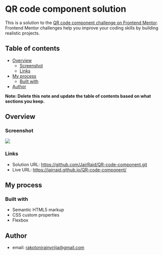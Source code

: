# QR code component solution

This is a solution to the [QR code component challenge on Frontend Mentor](https://www.frontendmentor.io/challenges/qr-code-component-iux_sIO_H). Frontend Mentor challenges help you improve your coding skills by building realistic projects. 

## Table of contents

- [Overview](#overview)
  - [Screenshot](#screenshot)
  - [Links](#links)
- [My process](#my-process)
  - [Built with](#built-with)
- [Author](#author)

**Note: Delete this note and update the table of contents based on what sections you keep.**

## Overview

### Screenshot

![](./screenshot.jpg)

### Links

- Solution URL: https://github.com/JairRaid/QR-code-component.git
- Live URL: https://jairraid.github.io/QR-code-component/

## My process

### Built with

- Semantic HTML5 markup
- CSS custom properties
- Flexbox

## Author

- email: rakotonirainyriija@gmail.com

